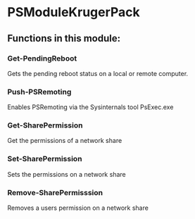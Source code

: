 # PSModuleKrugerPack

## Functions in this module:

### Get-PendingReboot
Gets the pending reboot status on a local or remote computer.

### Push-PSRemoting
Enables PSRemoting via the Sysinternals tool PsExec.exe

### Get-SharePermission
Get the permissions of a network share

### Set-SharePermission
Sets the permissions on a network share

### Remove-SharePermisssion
Removes a users permission on a network share
